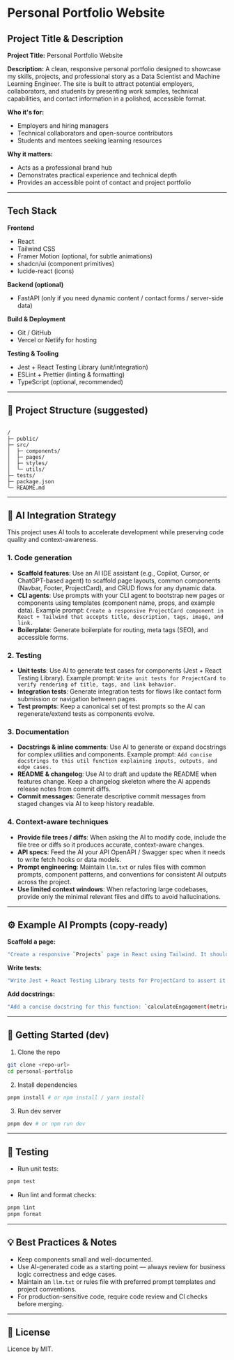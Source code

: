 #  Personal Portfolio Website

##  Project Title & Description

**Project Title:** Personal Portfolio Website

**Description:**
A clean, responsive personal portfolio designed to showcase my skills, projects, and professional story as a Data Scientist and Machine Learning Engineer. The site is built to attract potential employers, collaborators, and students by presenting work samples, technical capabilities, and contact information in a polished, accessible format.

**Who it's for:**
- Employers and hiring managers
- Technical collaborators and open-source contributors
- Students and mentees seeking learning resources

**Why it matters:**
- Acts as a professional brand hub
- Demonstrates practical experience and technical depth
- Provides an accessible point of contact and project portfolio

---

##  Tech Stack

**Frontend**
- React
- Tailwind CSS
- Framer Motion (optional, for subtle animations)
- shadcn/ui (component primitives)
- lucide-react (icons)

**Backend (optional)**
- FastAPI (only if you need dynamic content / contact forms / server-side data)

**Build & Deployment**
- Git / GitHub
- Vercel or Netlify for hosting

**Testing & Tooling**
- Jest + React Testing Library (unit/integration)
- ESLint + Prettier (linting & formatting)
- TypeScript (optional, recommended)

---

## 🧩 Project Structure (suggested)
```

/
├─ public/
├─ src/
│  ├─ components/
│  ├─ pages/
│  ├─ styles/
│  └─ utils/
├─ tests/
├─ package.json
└─ README.md

````

---

## 🧠 AI Integration Strategy

This project uses AI tools to accelerate development while preserving code quality and context-awareness.

### 1. Code generation
- **Scaffold features**: Use an AI IDE assistant (e.g., Copilot, Cursor, or ChatGPT-based agent) to scaffold page layouts, common components (Navbar, Footer, ProjectCard), and CRUD flows for any dynamic data.
- **CLI agents**: Use prompts with your CLI agent to bootstrap new pages or components using templates (component name, props, and example data). Example prompt: `Create a responsive ProjectCard component in React + Tailwind that accepts title, description, tags, image, and link.`
- **Boilerplate**: Generate boilerplate for routing, meta tags (SEO), and accessible forms.

### 2. Testing
- **Unit tests**: Use AI to generate test cases for components (Jest + React Testing Library). Example prompt: `Write unit tests for ProjectCard to verify rendering of title, tags, and link behavior.`
- **Integration tests**: Generate integration tests for flows like contact form submission or navigation between pages.
- **Test prompts**: Keep a canonical set of test prompts so the AI can regenerate/extend tests as components evolve.

### 3. Documentation
- **Docstrings & inline comments**: Use AI to generate or expand docstrings for complex utilities and components. Example prompt: `Add concise docstrings to this util function explaining inputs, outputs, and edge cases.`
- **README & changelog**: Use AI to draft and update the README when features change. Keep a changelog skeleton where the AI appends release notes from commit diffs.
- **Commit messages**: Generate descriptive commit messages from staged changes via AI to keep history readable.

### 4. Context-aware techniques
- **Provide file trees / diffs**: When asking the AI to modify code, include the file tree or diffs so it produces accurate, context-aware changes.
- **API specs**: Feed the AI your API OpenAPI / Swagger spec when it needs to write fetch hooks or data models.
- **Prompt engineering**: Maintain `llm.txt` or rules files with common prompts, component patterns, and conventions for consistent AI outputs across the project.
- **Use limited context windows**: When refactoring large codebases, provide only the minimal relevant files and diffs to avoid hallucinations.

---

## ⚙️ Example AI Prompts (copy-ready)

**Scaffold a page:**
```bash
"Create a responsive `Projects` page in React using Tailwind. It should display a list of ProjectCard components with title, short description (max 18 words), tags, and a link. Include accessible headings and keyboard navigation."
````

**Write tests:**

```bash
"Write Jest + React Testing Library tests for ProjectCard to assert it renders title, tags, and that the link opens in a new tab with the correct href."
```

**Add docstrings:**

```bash
"Add a concise docstring for this function: `calculateEngagement(metrics)` describing parameters, return value, and an example usage."
```

---

## 🚀 Getting Started (dev)

1. Clone the repo

```bash
git clone <repo-url>
cd personal-portfolio
```

2. Install dependencies

```bash
pnpm install # or npm install / yarn install
```

3. Run dev server

```bash
pnpm dev # or npm run dev
```

---

## 🧪 Testing

* Run unit tests:

```bash
pnpm test
```

* Run lint and format checks:

```bash
pnpm lint
pnpm format
```

---

## 💡 Best Practices & Notes

* Keep components small and well-documented.
* Use AI-generated code as a starting point — always review for business logic correctness and edge cases.
* Maintain an `llm.txt` or rules file with preferred prompt templates and project conventions.
* For production-sensitive code, require code review and CI checks before merging.

---

## 📄 License

Licence by MIT.




